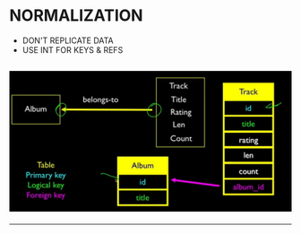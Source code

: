 # NORMALIZATION

- DON'T REPLICATE DATA
- USE INT FOR KEYS & REFS

## ![](images/firefox_ks3I9r7sHO.png)

---
